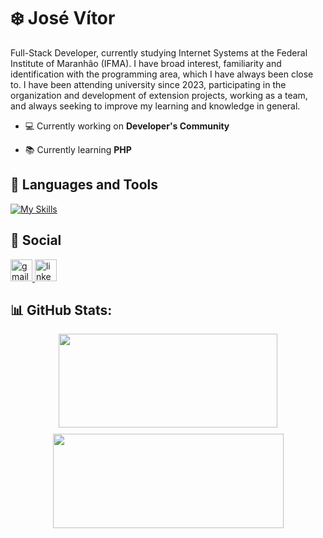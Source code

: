 <h1>❄️ José Vítor</h1>
<p>Full-Stack Developer, currently studying Internet Systems at the Federal Institute of Maranhão (IFMA). I have broad interest, familiarity and identification with the programming area, which I have always been close to. I have been attending university since 2023, participating in the organization and development of extension projects, working as a team, and always seeking to improve my learning and knowledge in general.</p>


- 💻 Currently working on **Developer's Community**

- 📚 Currently learning **PHP**


<h2> 🔧 Languages and Tools</h2> 

[![My Skills](https://skillicons.dev/icons?i=js,html,css,python,typescript,docker,prisma,nodejs)](https://skillicons.dev)


## 🔗 Social

<div align="left">
  <a href="josevtrleal@gmail.com" target="_blank">
    <img src="https://img.shields.io/static/v1?message=Gmail&logo=gmail&label=&color=D14836&logoColor=white&labelColor=&style=for-the-badge" height="35" alt="gmail logo"  />
  </a>
  <img src="https://img.shields.io/static/v1?message=LinkedIn&logo=linkedin&label=&color=0077B5&logoColor=white&labelColor=&style=for-the-badge" height="35" alt="linkedin logo"  />
</div>


## 📊 GitHub Stats:

<div style="display: flex; justify-content: center; align-items: center; gap: 10px; flex-wrap: wrap;">
  <a>
    <img height="150px" width="350px" src="https://github-readme-stats.vercel.app/api?username=ezezz7&show_icons=true&theme=dark&hide_border=true"/>
  </a>

  <img height="151px" width="369px" src="https://nirzak-streak-stats.vercel.app/?user=ezezz7&theme=dark&hide_border=true"/>
</div>





